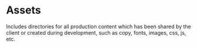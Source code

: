 # Assets 

Includes directories for all production content which has been shared by the client or created during development, such as copy, fonts, images, css, js, etc.
